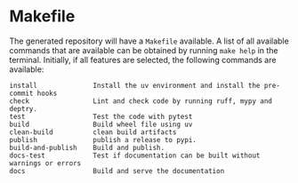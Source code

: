 # Makefile

The generated repository will have a `Makefile` available. A list of all
available commands that are available can be obtained by running
`make help` in the terminal. Initially, if all features are selected, the following commands are
available:

```
install              Install the uv environment and install the pre-commit hooks
check                Lint and check code by running ruff, mypy and deptry.
test                 Test the code with pytest
build                Build wheel file using uv
clean-build          clean build artifacts
publish              publish a release to pypi.
build-and-publish    Build and publish.
docs-test            Test if documentation can be built without warnings or errors
docs                 Build and serve the documentation
```
